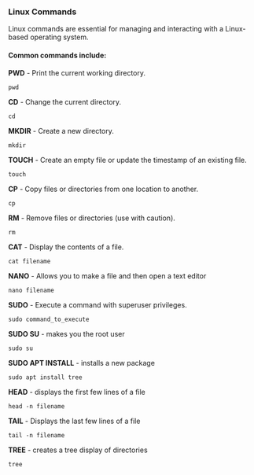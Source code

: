 ### Linux Commands 

Linux commands are essential for managing and interacting with a Linux-based operating system. 

#### Common commands include: 

**PWD**  - Print the current working directory.
```
pwd
```
**CD**  - Change the current directory.
```
cd
```
**MKDIR** - Create a new directory.
```
mkdir
```
**TOUCH** - Create an empty file or update the timestamp of an existing file.
```
touch
```
**CP** - Copy files or directories from one location to another.
```
cp
```
**RM** - Remove files or directories (use with caution).
```
rm
```
**CAT** - Display the contents of a file.
```
cat filename
```
**NANO** - Allows you to make a file and then open a text editor 
```
nano filename
```
**SUDO** - Execute a command with superuser privileges.
```
sudo command_to_execute
```
**SUDO SU** - makes you the root user 
```
sudo su
```
**SUDO APT INSTALL** - installs a new package 
```
sudo apt install tree
```
**HEAD** - displays the first few lines of a file 
```
head -n filename
```
**TAIL** - Displays the last few lines of a file
```
tail -n filename
```
**TREE** - creates a tree display of directories
```
tree
```